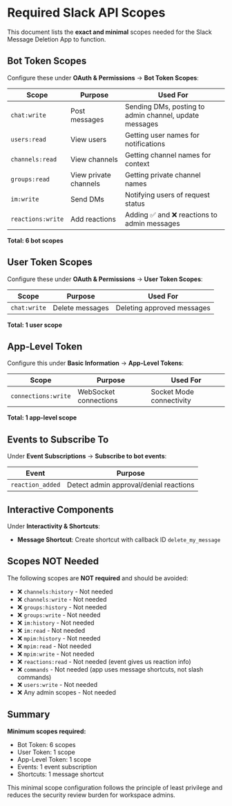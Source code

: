 # Required Slack API Scopes

This document lists the **exact and minimal** scopes needed for the Slack Message Deletion App to function.

## Bot Token Scopes

Configure these under **OAuth & Permissions** → **Bot Token Scopes**:

| Scope | Purpose | Used For |
|-------|---------|----------|
| `chat:write` | Post messages | Sending DMs, posting to admin channel, update messages |
| `users:read` | View users | Getting user names for notifications |
| `channels:read` | View channels | Getting channel names for context |
| `groups:read` | View private channels | Getting private channel names |
| `im:write` | Send DMs | Notifying users of request status |
| `reactions:write` | Add reactions | Adding ✅ and ❌ reactions to admin messages |

**Total: 6 bot scopes**

## User Token Scopes

Configure these under **OAuth & Permissions** → **User Token Scopes**:

| Scope | Purpose | Used For |
|-------|---------|----------|
| `chat:write` | Delete messages | Deleting approved messages |

**Total: 1 user scope**

## App-Level Token

Configure this under **Basic Information** → **App-Level Tokens**:

| Scope | Purpose | Used For |
|-------|---------|----------|
| `connections:write` | WebSocket connections | Socket Mode connectivity |

**Total: 1 app-level scope**

## Events to Subscribe To

Under **Event Subscriptions** → **Subscribe to bot events**:

| Event | Purpose |
|-------|---------|
| `reaction_added` | Detect admin approval/denial reactions |

## Interactive Components

Under **Interactivity & Shortcuts**:

- **Message Shortcut**: Create shortcut with callback ID `delete_my_message`

## Scopes NOT Needed

The following scopes are **NOT required** and should be avoided:
- ❌ `channels:history` - Not needed
- ❌ `channels:write` - Not needed
- ❌ `groups:history` - Not needed
- ❌ `groups:write` - Not needed
- ❌ `im:history` - Not needed
- ❌ `im:read` - Not needed
- ❌ `mpim:history` - Not needed
- ❌ `mpim:read` - Not needed
- ❌ `mpim:write` - Not needed
- ❌ `reactions:read` - Not needed (event gives us reaction info)
- ❌ `commands` - Not needed (app uses message shortcuts, not slash commands)
- ❌ `users:write` - Not needed
- ❌ Any admin scopes - Not needed

## Summary

**Minimum scopes required:**
- Bot Token: 6 scopes
- User Token: 1 scope
- App-Level Token: 1 scope
- Events: 1 event subscription
- Shortcuts: 1 message shortcut

This minimal scope configuration follows the principle of least privilege and reduces the security review burden for workspace admins.